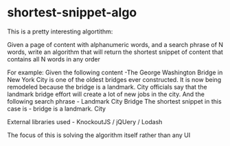 # shortest-snippet-algo

This is a pretty interesting algortithm:

Given a page of content with alphanumeric words, and a search phrase of N words, write an algorithm that will return the shortest snippet of content that contains all N words in any order

For example:
Given the following content -The George Washington Bridge in New York City is one of the oldest bridges ever constructed. It is now being remodeled because the bridge is a landmark. City officials say that the landmark bridge effort will create a lot of new jobs in the city.
And the following search phrase - Landmark City Bridge
The shortest snippet in this case is - bridge is a landmark. City

External libraries used - KnockoutJS / jQUery / Lodash

The focus of this is solving the algorithm itself rather than any UI
